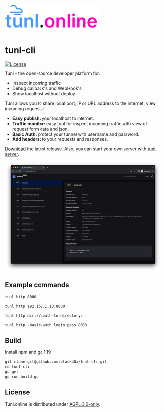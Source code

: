 <img width="300" src="assets/tunl-logo.svg">

# tunl-cli

[![License](https://img.shields.io/badge/license-AGPL--3.0-orange)](LICENSE)

Tunl - the open-source developer platform for:

- Inspect incoming traffic
- Debug callback's and WebHook's
- Show localhost without deploy

Tunl allows you to share local port, IP or URL address to the internet, view incoming requests:

- **Easy publish:** your localhost to internet.
- **Traffic monitor:** easy tool for inspect incoming traffic with view of request form data and json.
- **Basic Auth:** protect your tunnel with username and password.
- **Add headers:** to your requests and responses.

[Download](https://github.com/black40x/tunl-cli/releases) the latest release. Also, you can start your own server with [tunl-server](https://github.com/black40x/tunl-server).

![](assets/monitor.png)

## Example commands

```
tunl http 8000
```
```
tunl http 192.168.1.10:8000
```
```
tunl http dir://<path-to-directory>
```
```
tunl http -basic-auth login:pass 8000
```

## Build

Install npm and go 1.19

```
git clone git@github.com:black40x/tunl-cli.git
cd tunl-cli
go get
go run build.go
```

## License

Tunl.online is distributed under [AGPL-3.0-only](LICENSE).

